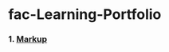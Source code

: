 # fac-Learning-Portfolio

### 1. [Markup](https://github.com/LauraK0/fac-Learning-Portfolio/blob/main/Learning-Portfolio/Markup.md)
